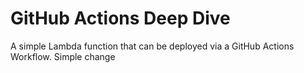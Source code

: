 # GitHub Actions Deep Dive

A simple Lambda function that can be deployed via a GitHub Actions Workflow. 
Simple change
